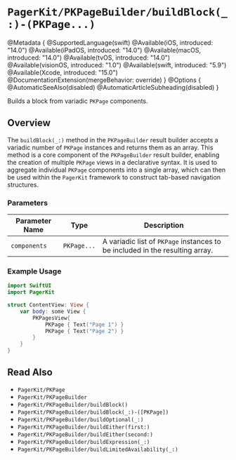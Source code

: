 # ``PagerKit/PKPageBuilder/buildBlock(_:)-(PKPage...)``

@Metadata {
    @SupportedLanguage(swift)
    @Available(iOS, introduced: "14.0")
    @Available(iPadOS, introduced: "14.0")
    @Available(macOS, introduced: "14.0")
    @Available(tvOS, introduced: "14.0")
    @Available(visionOS, introduced: "1.0")
    @Available(swift, introduced: "5.9")
    @Available(Xcode, introduced: "15.0")
    @DocumentationExtension(mergeBehavior: override)
}
@Options {
    @AutomaticSeeAlso(disabled)
    @AutomaticArticleSubheading(disabled)
}

Builds a block from variadic `PKPage` components.

## Overview

The `buildBlock(_:)` method in the ``PKPageBuilder`` result builder accepts a variadic number of ``PKPage`` instances and returns them as an array. This method is a core component of the ``PKPageBuilder`` result builder, enabling the creation of multiple ``PKPage`` views in a declarative syntax. It is used to aggregate individual ``PKPage`` components into a single array, which can then be used within the `PagerKit` framework to construct tab-based navigation structures.

### Parameters
| Parameter Name | Type | Description |
|----------------|------|-------------|
| `components` | `PKPage...` | A variadic list of `PKPage` instances to be included in the resulting array. |

### Example Usage
```swift
import SwiftUI
import PagerKit

struct ContentView: View {
    var body: some View {
        PKPagesView{
            PKPage { Text("Page 1") }
            PKPage { Text("Page 2") }
        }
    }
}
```

## Read Also
- ``PagerKit/PKPage``
- ``PagerKit/PKPageBuilder``
- ``PagerKit/PKPageBuilder/buildBlock()``
- ``PagerKit/PKPageBuilder/buildBlock(_:)-([PKPage])``
- ``PagerKit/PKPageBuilder/buildOptional(_:)``
- ``PagerKit/PKPageBuilder/buildEither(first:)``
- ``PagerKit/PKPageBuilder/buildEither(second:)``
- ``PagerKit/PKPageBuilder/buildExpression(_:)``
- ``PagerKit/PKPageBuilder/buildLimitedAvailability(_:)``
